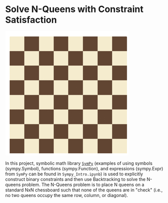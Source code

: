 # Solve N-Queens with Constraint Satisfaction  

![8-queens](./EightQueens.gif) 

In this project, symbolic math library [`SymPy`](http://www.sympy.org/en/index.html) (examples of using symbols (sympy.Symbol), functions (sympy.Function), and expressions (sympy.Expr) from `SymPy` can be found in `Sympy_Intro.ipynb`) is used to explicitly construct binary constraints and then use Backtracking to solve the N-queens problem. The N-Queens problem is to place N queens on a standard NxN chessboard such that none of the queens are in "check" (i.e., no two queens occupy the same row, column, or diagonal). 

